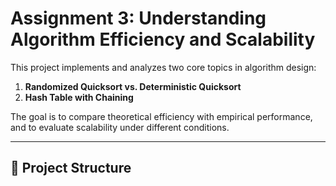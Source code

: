 # Assignment 3: Understanding Algorithm Efficiency and Scalability

This project implements and analyzes two core topics in algorithm design:
1. **Randomized Quicksort vs. Deterministic Quicksort**
2. **Hash Table with Chaining**

The goal is to compare theoretical efficiency with empirical performance, and to evaluate scalability under different conditions.

---

## 📂 Project Structure
